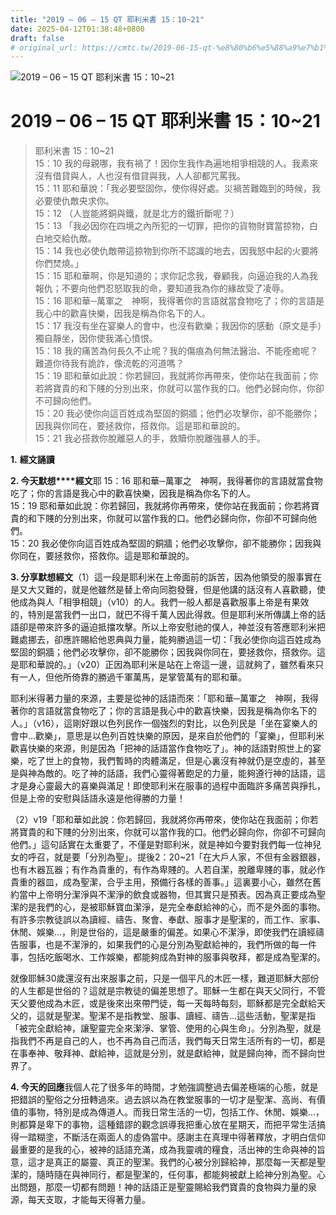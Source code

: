 ```yaml
---
title: "2019 – 06 – 15 QT 耶利米書 15：10~21"
date: 2025-04-12T01:38:48+0800
draft: false
# original_url: https://cmtc.tw/2019-06-15-qt-%e8%80%b6%e5%88%a9%e7%b1%b3%e6%9b%b8-15%ef%bc%9a1021
---
```


![2019 – 06 – 15 QT 耶利米書 15：10\~21](/images/qt.jpg   "2019 – 06 – 15 QT 耶利米書 15：10\~21")

# 2019 – 06 – 15 QT 耶利米書 15：10\~21

> 耶利米書 15：10\~21  
> 15：10 我的母親哪，我有禍了！因你生我作為遍地相爭相競的人。我素來沒有借貸與人，人也沒有借貸與我，人人卻都咒罵我。  
> 15：11 耶和華說：「我必要堅固你，使你得好處。災禍苦難臨到的時候，我必要使仇敵央求你。  
> 15：12 （人豈能將銅與鐵，就是北方的鐵折斷呢？）  
> 15：13 「我必因你在四境之內所犯的一切罪，把你的貨物財寶當掠物，白白地交給仇敵。  
> 15：14 我也必使仇敵帶這掠物到你所不認識的地去，因我怒中起的火要將你們焚燒。」  
> 15：15 耶和華啊，你是知道的；求你記念我，眷顧我，向逼迫我的人為我報仇；不要向他們忍怒取我的命，要知道我為你的緣故受了凌辱。  
> 15：16 耶和華─萬軍之　神啊，我得著你的言語就當食物吃了；你的言語是我心中的歡喜快樂，因我是稱為你名下的人。  
> 15：17 我沒有坐在宴樂人的會中，也沒有歡樂；我因你的感動（原文是手）獨自靜坐，因你使我滿心憤恨。  
> 15：18 我的痛苦為何長久不止呢？我的傷痕為何無法醫治、不能痊癒呢？難道你待我有詭詐，像流乾的河道嗎？  
> 15：19 耶和華如此說：你若歸回，我就將你再帶來，使你站在我面前；你若將寶貴的和下賤的分別出來，你就可以當作我的口。他們必歸向你，你卻不可歸向他們。  
> 15：20 我必使你向這百姓成為堅固的銅牆；他們必攻擊你，卻不能勝你；因我與你同在，要拯救你，搭救你。這是耶和華說的。  
> 15：21 我必搭救你脫離惡人的手，救贖你脫離強暴人的手。

**1.** **經文誦讀**

**2. 今天默想****經文**耶 15：16 耶和華─萬軍之　神啊，我得著你的言語就當食物吃了；你的言語是我心中的歡喜快樂，因我是稱為你名下的人。  
15：19 耶和華如此說：你若歸回，我就將你再帶來，使你站在我面前；你若將寶貴的和下賤的分別出來，你就可以當作我的口。他們必歸向你，你卻不可歸向他們。  
15：20 我必使你向這百姓成為堅固的銅牆；他們必攻擊你，卻不能勝你；因我與你同在，要拯救你，搭救你。這是耶和華說的。

**3. 分享默想經文**（1）這一段是耶利米在上帝面前的訴苦，因為他領受的服事實在是又大又難的，就是他雖然是替上帝向同胞發聲，但是他講的話沒有人喜歡聽，使他成為與人「相爭相競」（v10）的人。我們一般人都是喜歡服事上帝是有果效的，特別是當我們一出口，就巴不得千萬人因此得救。但是耶利米所傳講上帝的話語卻是帶來許多的逼迫抵擋攻擊。所以上帝安慰祂的僕人，神並沒有答應耶利米把難處挪去，卻應許賜給他恩典與力量，能夠勝過這一切：「我必使你向這百姓成為堅固的銅牆；他們必攻擊你，卻不能勝你；因我與你同在，要拯救你，搭救你。這是耶和華說的。」（v20）正因為耶利米是站在上帝這一邊，這就夠了，雖然看來只有一人，但他所倚靠的勝過千軍萬馬，是掌管萬有的耶和華。

耶利米得著力量的來源，主要是從神的話語而來：「耶和華─萬軍之　神啊，我得著你的言語就當食物吃了；你的言語是我心中的歡喜快樂，因我是稱為你名下的人。」（v16），這剛好跟以色列民作一個強烈的對比，以色列民是「坐在宴樂人的會中…歡樂」，意思是以色列百姓快樂的原因，是來自於他們的「宴樂」，但耶利米歡喜快樂的來源，則是因為「把神的話語當作食物吃了」。神的話語對照世上的宴樂，吃了世上的食物，我們暫時的肉體滿足，但是心裏沒有神就仍是空虛的，甚至是與神為敵的。吃了神的話語，我們心靈得著飽足的力量，能夠遵行神的話語，這才是身心靈最大的喜樂與滿足！即使耶利米在服事的過程中面臨許多痛苦與掙扎，但是上帝的安慰與話語永遠是他得勝的力量！

（2）v19「耶和華如此說：你若歸回，我就將你再帶來，使你站在我面前；你若將寶貴的和下賤的分別出來，你就可以當作我的口。他們必歸向你，你卻不可歸向他們。」這句話實在太重要了，不僅是對耶利米，就是神如今要對我們每一位神兒女的呼召，就是要「分別為聖」。提後2：20\~21「在大戶人家，不但有金器銀器，也有木器瓦器；有作為貴重的，有作為卑賤的。人若自潔，脫離卑賤的事，就必作貴重的器皿，成為聖潔，合乎主用，預備行各樣的善事。」這裏要小心，雖然在舊約當中上帝明分潔淨與不潔淨的飲食或器物，但其實只是預表。因為真正要成為聖潔的是我們的心，是被耶穌寶血潔淨，是完全奉獻給神的心，而不是外面的事物。有許多宗教徒誤以為讀經、禱告、聚會、奉獻、服事才是聖潔的，而工作、家事、休閒、娛樂…，則是世俗的，這是嚴重的偏差。如果心不潔淨，即使我們在讀經禱告服事，也是不潔淨的，如果我們的心是分別為聖獻給神的，我們所做的每一件事，包括吃飯喝水、工作娛樂，都能夠成為對神的服事與敬拜，都是成為聖潔的。

就像耶穌30歲還沒有出來服事之前，只是一個平凡的木匠一樣，難道耶穌大部份的人生都是世俗的？這就是宗教徒的偏差思想了。耶穌一生都在與天父同行，不管天父要他成為木匠，或是後來出來帶門徒，每一天每時每刻，耶穌都是完全獻給天父的，這就是聖潔。聖潔不是指教堂、服事、讀經、禱告…這些活動，聖潔是指「被完全獻給神，讓聖靈完全來潔淨、掌管、使用的心與生命」。分別為聖，就是指我們不再是自己的人，也不再為自己而活，我們每天日常生活所有的一切，都是在事奉神、敬拜神、獻給神，這就是分別，就是獻給神，就是歸向神，而不歸向世界了。

**4. 今天的回應**我個人花了很多年的時間，才勉強調整過去偏差極端的心態，就是把錯誤的聖俗之分扭轉過來。過去誤以為在教堂服事的一切才是聖潔、高尚、有價值的事物，特別是成為傳道人。而我日常生活的一切，包括工作、休閒、娛樂…，則都算是卑下的事物，這種錯謬的觀念誤導我把重心放在星期天，而把平常生活搞得一踏糊塗，不斷活在兩面人的虛偽當中。感謝主在真理中得著釋放，才明白信仰最重要的是我的心，被神的話語充滿，成為我靈魂的糧食，活出神的生命與神的旨意，這才是真正的屬靈、真正的聖潔。我們的心被分別歸給神，那麼每一天都是聖潔的，隨時隨在與神同行，都是聖潔的，任何事，都能夠被獻上給神分別為聖。心出問題，那麼一切都有問題！神的話語正是聖靈賜給我們寶貴的食物與力量的泉源，每天支取，才能每天得著力量。